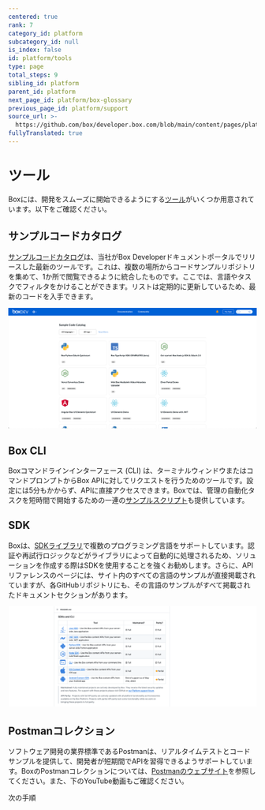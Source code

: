 ```yaml
---
centered: true
rank: 7
category_id: platform
subcategory_id: null
is_index: false
id: platform/tools
type: page
total_steps: 9
sibling_id: platform
parent_id: platform
next_page_id: platform/box-glossary
previous_page_id: platform/support
source_url: >-
  https://github.com/box/developer.box.com/blob/main/content/pages/platform/tools.md
fullyTranslated: true
---
```

# ツール

Boxには、開発をスムーズに開始できるようにする[ツール][tooling]がいくつか用意されています。以下をご確認ください。

## サンプルコードカタログ

[サンプルコードカタログ][sample_code]は、当社がBox Developerドキュメントポータルでリリースした最新のツールです。これは、複数の場所からコードサンプルリポジトリを集めて、1か所で閲覧できるように統合したものです。ここでは、言語やタスクでフィルタをかけることができます。リストは定期的に更新しているため、最新のコードを入手できます。

<ImageFrame center>

![サンプルコードカタログ](./images/sample_code.png)

</ImageFrame>

## Box CLI

Boxコマンドラインインターフェース (CLI) は、ターミナルウィンドウまたはコマンドプロンプトからBox APIに対してリクエストを行うためのツールです。設定には5分もかからず、APIに直接アクセスできます。Boxでは、管理の自動化タスクを短時間で開始するための一連の[サンプルスクリプト][samples]も提供しています。

<YouTube id="whxT3Bdx3E0">

</YouTube>

## SDK

Boxは、[SDKライブラリ][sdk]で複数のプログラミング言語をサポートしています。認証や再試行ロジックなどがライブラリによって自動的に処理されるため、ソリューションを作成する際はSDKを使用することを強くお勧めします。さらに、APIリファレンスのページには、サイト内のすべての言語のサンプルが直接掲載されていますが、各GitHubリポジトリにも、その言語のサンプルがすべて掲載されたドキュメントセクションがあります。

<ImageFrame center>

![SDK GitHubライブラリ](./images/sdk.png)

</ImageFrame>

## Postmanコレクション

ソフトウェア開発の業界標準であるPostmanは、リアルタイムテストとコードサンプルを提供して、開発者が短期間でAPIを習得できるようサポートしています。BoxのPostmanコレクションについては、[Postmanのウェブサイト][postman]を参照してください。また、下のYouTube動画もご確認ください。

<Youtube id="aEILZ_tukLg">

</Youtube>

<Next>

次の手順

</Next>

[samples]: g://cli/scripts/

[sdk]: page://sdks-and-tools/

[file]: e://get-files-id/

[tooling]: g://tooling/

<!-- i18n-enable localize-links -->

[sample_code]: https://ja.developer.box.com/sample-code/

[postman]: https://www.postman.com/boxdev

<!-- i18n-disable localize-links -->